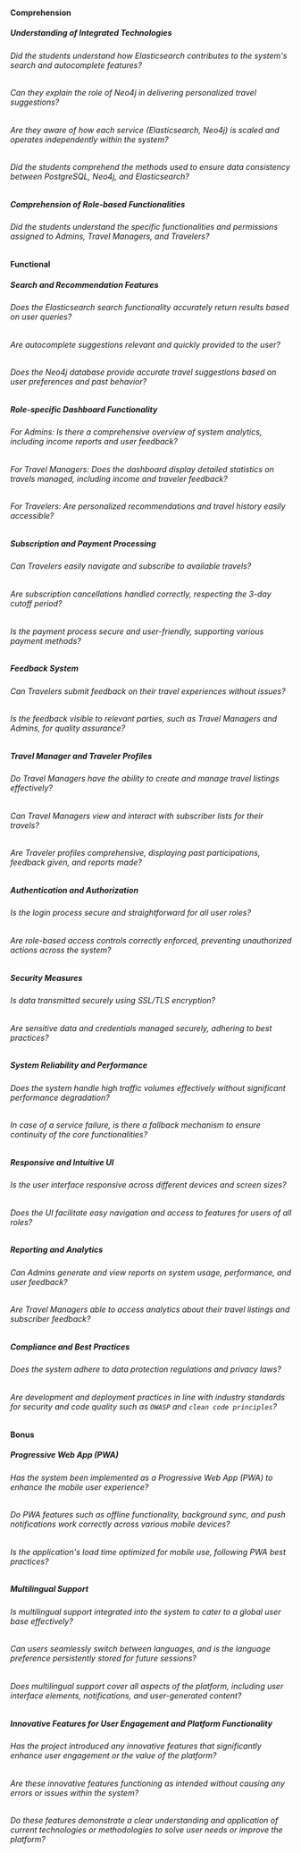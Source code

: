 #### Comprehension

##### Understanding of Integrated Technologies

###### Did the students understand how Elasticsearch contributes to the system's search and autocomplete features?

###### Can they explain the role of Neo4j in delivering personalized travel suggestions?

###### Are they aware of how each service (Elasticsearch, Neo4j) is scaled and operates independently within the system?

###### Did the students comprehend the methods used to ensure data consistency between PostgreSQL, Neo4j, and Elasticsearch?

##### Comprehension of Role-based Functionalities

###### Did the students understand the specific functionalities and permissions assigned to Admins, Travel Managers, and Travelers?

#### Functional

##### Search and Recommendation Features

###### Does the Elasticsearch search functionality accurately return results based on user queries?

###### Are autocomplete suggestions relevant and quickly provided to the user?

###### Does the Neo4j database provide accurate travel suggestions based on user preferences and past behavior?

##### Role-specific Dashboard Functionality

###### For Admins: Is there a comprehensive overview of system analytics, including income reports and user feedback?

###### For Travel Managers: Does the dashboard display detailed statistics on travels managed, including income and traveler feedback?

###### For Travelers: Are personalized recommendations and travel history easily accessible?

##### Subscription and Payment Processing

###### Can Travelers easily navigate and subscribe to available travels?

###### Are subscription cancellations handled correctly, respecting the 3-day cutoff period?

###### Is the payment process secure and user-friendly, supporting various payment methods?

##### Feedback System

###### Can Travelers submit feedback on their travel experiences without issues?

###### Is the feedback visible to relevant parties, such as Travel Managers and Admins, for quality assurance?

##### Travel Manager and Traveler Profiles

###### Do Travel Managers have the ability to create and manage travel listings effectively?

###### Can Travel Managers view and interact with subscriber lists for their travels?

###### Are Traveler profiles comprehensive, displaying past participations, feedback given, and reports made?

##### Authentication and Authorization

###### Is the login process secure and straightforward for all user roles?

###### Are role-based access controls correctly enforced, preventing unauthorized actions across the system?

##### Security Measures

###### Is data transmitted securely using SSL/TLS encryption?

###### Are sensitive data and credentials managed securely, adhering to best practices?

##### System Reliability and Performance

###### Does the system handle high traffic volumes effectively without significant performance degradation?

###### In case of a service failure, is there a fallback mechanism to ensure continuity of the core functionalities?

##### Responsive and Intuitive UI

###### Is the user interface responsive across different devices and screen sizes?

###### Does the UI facilitate easy navigation and access to features for users of all roles?

##### Reporting and Analytics

###### Can Admins generate and view reports on system usage, performance, and user feedback?

###### Are Travel Managers able to access analytics about their travel listings and subscriber feedback?

##### Compliance and Best Practices

###### Does the system adhere to data protection regulations and privacy laws?

###### Are development and deployment practices in line with industry standards for security and code quality such as `OWASP` and `clean code principles`?

#### Bonus

##### Progressive Web App (PWA)

###### Has the system been implemented as a Progressive Web App (PWA) to enhance the mobile user experience?
###### Do PWA features such as offline functionality, background sync, and push notifications work correctly across various mobile devices?
###### Is the application's load time optimized for mobile use, following PWA best practices?

##### Multilingual Support

###### Is multilingual support integrated into the system to cater to a global user base effectively?
###### Can users seamlessly switch between languages, and is the language preference persistently stored for future sessions?
###### Does multilingual support cover all aspects of the platform, including user interface elements, notifications, and user-generated content?

##### Innovative Features for User Engagement and Platform Functionality

###### Has the project introduced any innovative features that significantly enhance user engagement or the value of the platform?
###### Are these innovative features functioning as intended without causing any errors or issues within the system?
###### Do these features demonstrate a clear understanding and application of current technologies or methodologies to solve user needs or improve the platform?

